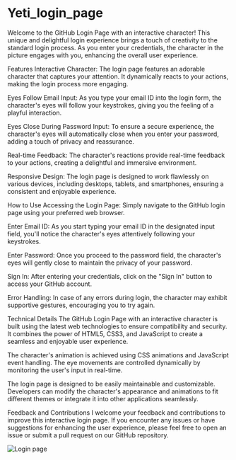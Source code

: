 # Yeti_login_page
Welcome to the GitHub Login Page with an interactive character! This unique and delightful login experience brings a touch of creativity to the standard login process. As you enter your credentials, the character in the picture engages with you, enhancing the overall user experience.

Features
Interactive Character: The login page features an adorable character that captures your attention. It dynamically reacts to your actions, making the login process more engaging.

Eyes Follow Email Input: As you type your email ID into the login form, the character's eyes will follow your keystrokes, giving you the feeling of a playful interaction.

Eyes Close During Password Input: To ensure a secure experience, the character's eyes will automatically close when you enter your password, adding a touch of privacy and reassurance.

Real-time Feedback: The character's reactions provide real-time feedback to your actions, creating a delightful and immersive environment.

Responsive Design: The login page is designed to work flawlessly on various devices, including desktops, tablets, and smartphones, ensuring a consistent and enjoyable experience.


How to Use
Accessing the Login Page: Simply navigate to the GitHub login page using your preferred web browser.

Enter Email ID: As you start typing your email ID in the designated input field, you'll notice the character's eyes attentively following your keystrokes.

Enter Password: Once you proceed to the password field, the character's eyes will gently close to maintain the privacy of your password.

Sign In: After entering your credentials, click on the "Sign In" button to access your GitHub account.

Error Handling: In case of any errors during login, the character may exhibit supportive gestures, encouraging you to try again.

Technical Details
The GitHub Login Page with an interactive character is built using the latest web technologies to ensure compatibility and security. It combines the power of HTML5, CSS3, and JavaScript to create a seamless and enjoyable user experience.

The character's animation is achieved using CSS animations and JavaScript event handling. The eye movements are controlled dynamically by monitoring the user's input in real-time.

The login page is designed to be easily maintainable and customizable. Developers can modify the character's appearance and animations to fit different themes or integrate it into other applications seamlessly.


Feedback and Contributions
I welcome your feedback and contributions to improve this interactive login page. If you encounter any issues or have suggestions for enhancing the user experience, please feel free to open an issue or submit a pull request on our GitHub repository.


  ![Login page](https://github.com/Rishika-Drona/Yeti_login_page/assets/74383234/973a7006-d421-46fb-a6a2-56e158d3760b)

                                                  






